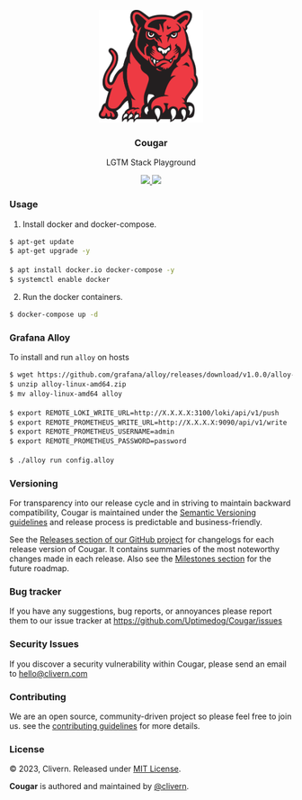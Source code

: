 <p align="center">
    <img alt="Cougar Logo" src="/static/logo.png?v=0.8.0" height="200" />
    <h3 align="center">Cougar</h3>
    <p align="center">LGTM Stack Playground</p>
    <p align="center">
        <a href="https://github.com/Uptimedog/Cougar/releases">
            <img src="https://img.shields.io/badge/Version-v0.8.0-red.svg">
        </a>
        <a href="https://github.com/Uptimedog/Cougar/blob/main/LICENSE">
            <img src="https://img.shields.io/badge/LICENSE-MIT-blue.svg">
        </a>
    </p>
</p>


### Usage

1. Install docker and docker-compose.

```zsh
$ apt-get update
$ apt-get upgrade -y

$ apt install docker.io docker-compose -y
$ systemctl enable docker
```

2. Run the docker containers.

```zsh
$ docker-compose up -d
```

### Grafana Alloy

To install and run `alloy` on hosts

```zsh
$ wget https://github.com/grafana/alloy/releases/download/v1.0.0/alloy-linux-amd64.zip
$ unzip alloy-linux-amd64.zip
$ mv alloy-linux-amd64 alloy

$ export REMOTE_LOKI_WRITE_URL=http://X.X.X.X:3100/loki/api/v1/push
$ export REMOTE_PROMETHEUS_WRITE_URL=http://X.X.X.X:9090/api/v1/write
$ export REMOTE_PROMETHEUS_USERNAME=admin
$ export REMOTE_PROMETHEUS_PASSWORD=password

$ ./alloy run config.alloy
```


### Versioning

For transparency into our release cycle and in striving to maintain backward compatibility, Cougar is maintained under the [Semantic Versioning guidelines](https://semver.org/) and release process is predictable and business-friendly.

See the [Releases section of our GitHub project](https://github.com/Uptimedog/Cougar/releases) for changelogs for each release version of Cougar. It contains summaries of the most noteworthy changes made in each release. Also see the [Milestones section](https://github.com/Uptimedog/Cougar/milestones) for the future roadmap.


### Bug tracker

If you have any suggestions, bug reports, or annoyances please report them to our issue tracker at https://github.com/Uptimedog/Cougar/issues


### Security Issues

If you discover a security vulnerability within Cougar, please send an email to [hello@clivern.com](mailto:hello@clivern.com)


### Contributing

We are an open source, community-driven project so please feel free to join us. see the [contributing guidelines](CONTRIBUTING.md) for more details.


### License

© 2023, Clivern. Released under [MIT License](https://opensource.org/licenses/mit-license.php).

**Cougar** is authored and maintained by [@clivern](http://github.com/clivern).
